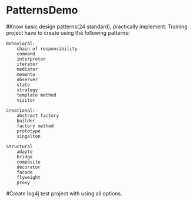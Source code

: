 PatternsDemo
============

#Know basic design patterns(24 standard), practically implement:
    Training project have to create using the following patterns: 
    
    Behavioral:
        chain of responsibility
        command
        interpreter
        iterator
        mediator
        memento
        observer
        state
        strategy
        template method
        visitor
        
    Creational:
        abstract factory
        builder
        factory method
        prototype
        singelton
        
    Structural
        adapte
        bridge
        composite
        decorator
        facade
        flyweight
        proxy
        
#Create log4j test project with using all options.